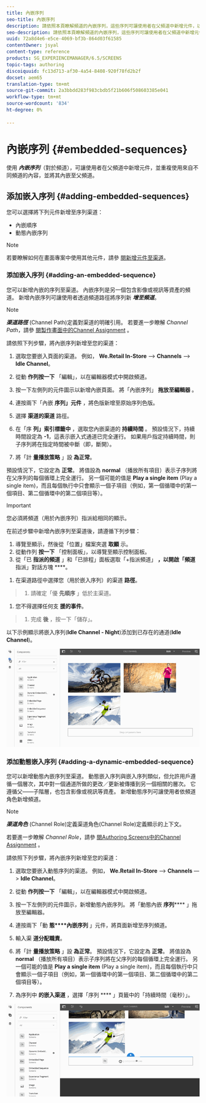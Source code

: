 ```yaml
---
title: 內嵌序列
seo-title: 內嵌序列
description: 請依照本頁瞭解頻道的內嵌序列，這些序列可讓使用者在父頻道中新增元件，以及重複使用來自不同頻道的內容，並將它內嵌在父頻道中。
seo-description: 請依照本頁瞭解頻道的內嵌序列，這些序列可讓使用者在父頻道中新增元件，以及重複使用來自不同頻道的內容，並將它內嵌在父頻道中。
uuid: 72a8d4e6-e5ce-4069-bf3b-864d03f61585
contentOwner: jsyal
content-type: reference
products: SG_EXPERIENCEMANAGER/6.5/SCREENS
topic-tags: authoring
discoiquuid: fc13d713-af30-4a54-8408-920f78fd2b2f
docset: aem65
translation-type: tm+mt
source-git-commit: 2a3bbdd283f983cbdb5f21b606f508603385e041
workflow-type: tm+mt
source-wordcount: '834'
ht-degree: 0%

---
```



# 內嵌序列 {#embedded-sequences}

使用 ***內嵌序列***（對於頻道），可讓使用者在父頻道中新增元件，並重複使用來自不同頻道的內容，並將其內嵌至父頻道。

## 添加嵌入序列 {#adding-embedded-sequences}

您可以選擇將下列元件新增至序列渠道：

* 內嵌順序
* 動態內嵌序列

>[!NOTE]
>
>若要瞭解如何在畫面專案中使用其他元件，請參 [閱新增元件至渠道](adding-components-to-a-channel.md)。

### 添加嵌入序列 {#adding-an-embedded-sequence}

您可以新增內嵌的序列至渠道。 內嵌序列是另一個包含影像或視訊等資產的頻道。 新增內嵌序列可讓使用者透過頻道路徑將序列新 ***增至頻道***。

>[!NOTE]
>***渠道路徑*** (Channel Path)定義對渠道的明確引用。
>若要進一步瞭解 *Channel Path*，請參 [閱製作畫面中的Channel Assignment](channel-assignment.md) 。

請依照下列步驟，將內嵌序列新增至您的渠道：

1. 選取您要嵌入頁面的渠道。 例如， **We.Retail In-Store** —> **Channels** —> **Idle Channel**。

1. 從動 **作列按一下** 「編輯」，以在編輯器模式中開啟頻道。
1. 按一下左側列的元件圖示以新增內嵌頁面。 將「內嵌序列」 **拖放至編輯器** 。
1. 連按兩下「內嵌 **序列」元件** ，將色版新增至原始序列色版。
1. 選擇 **渠道的渠道** 路徑。
1. 在「序 **列」索引標籤中** ，選取您內嵌渠道的 **持續時間** 。 預設情況下，持續時間設定為 **-1**，這表示嵌入式通道已完全運行。 如果用戶指定持續時間，則子序列將在指定時間被中斷（即，斷開）。

1. 將「計 **量播放策略** 」設 **為正常**。

預設情況下，它設定為 **正常**。 將值設為 **normal** （播放所有項目）表示子序列將在父序列的每個循環上完全運行。 另一個可能的值是 **Play a single item** (Play a single item)，而且每個執行中只會顯示一個子項目（例如，第一個循環中的第一個項目、第二個循環中的第二個項目等）。

>[!IMPORTANT]
>
>您必須將頻道（用於內嵌序列）指派給相同的顯示。
>
>在前述步驟中新增內嵌序列至渠道後，請遵循下列步驟：
>
>1. 導覽至顯示，然後從「位置」檔案夾選 **取顯** 示。
>1. 從動作列 **按一下** 「控制面板」，以導覽至顯示控制面板。
>1. 從「已 **指派的頻道** 」和「已排程」面板選取「+指派頻道」 **，以開啟「頻道** 指派」對話方塊 ****。

   >
   >
1. 在渠道路徑中選擇您（用於嵌入序列）的渠道 **路徑**。
>1. 請確定「優 **先順序** 」低於主渠道。

   >
   >
1. 您不得選擇任何支 **援的事件**。
>1. 完成 **後** ，按一下「儲存」。

>



以下示例顯示將嵌入序列(**Idle Channel - Night**)添加到已存在的通道(**Idle Channel**)。

![new2](assets/new2.gif)

### 添加動態嵌入序列 {#adding-a-dynamic-embedded-sequence}

您可以新增動態內嵌序列至渠道。 動態嵌入序列與嵌入序列類似，但允許用戶遵循一個層次，其中對一個通道所做的更改／更新被傳播到另一個相關的層次。 它遵循父——子階層，也包含影像或視訊等資產。 新增動態序列可讓使用者依頻道角色新增頻道。

>[!NOTE]
>
>***渠道角色*** (Channel Role)定義渠道角色(Channel Role)定義顯示的上下文。
>
>若要進一步瞭解 *Channel Role*，請參 [閱Authoring Screens中的Channel Assignment](channel-assignment.md) 。

請依照下列步驟，將內嵌序列新增至您的渠道：

1. 選取您要嵌入動態序列的渠道。 例如， **We.Retail In-Store** —> **Channels** —> **Idle Channel**。

1. 從動 **作列按一下** 「編輯」，以在編輯器模式中開啟頻道。
1. 按一下左側列的元件圖示，新增動態內嵌序列。 將「動態內嵌 **序列****** 」拖放至編輯器。

1. 連按兩下「動 **態****內嵌序列** 」元件，將頁面新增至序列頻道。

1. 輸入渠 **道分配職責**。
1. 將「計 **量播放策略** 」設 **為正常**。 預設情況下，它設定為 **正常**。 將值設為 **normal** （播放所有項目）表示子序列將在父序列的每個循環上完全運行。 另一個可能的值是 **Play a single item** (Play a single item)，而且每個執行中只會顯示一個子項目（例如，第一個循環中的第一個項目、第二個循環中的第二個項目等）。

1. 為序列中 **的嵌入渠道** ，選擇「序列 **** 」頁籤中的「持續時間（毫秒）」。

![最新](assets/latest.gif)

